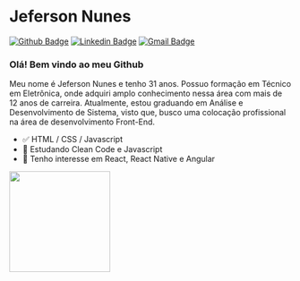
# Jeferson Nunes

[![Github Badge](https://img.shields.io/badge/-Github-000?style=flat-square&logo=Github&logoColor=white&link=https://github.com/jeferson-nt)](https://github.com/jeferson-nt)
[![Linkedin Badge](https://img.shields.io/badge/-LinkedIn-blue?style=flat-square&logo=Linkedin&logoColor=white&link=https://www.linkedin.com/in/jeferson-nt/)](https://www.linkedin.com/in/jeferson-nt/)
[![Gmail Badge](https://img.shields.io/badge/-Gmail-c14438?style=flat-square&logo=Gmail&logoColor=white&link=mailto:jefteixeira.2490@gmail.com)](mailto:jefteixeira.2490@gmail.com)

### Olá! Bem vindo ao meu Github

Meu nome é Jeferson Nunes e tenho 31 anos. Possuo formação em Técnico em Eletrônica, onde adquiri amplo conhecimento nessa área com mais de 12 anos de carreira. Atualmente, estou graduando em Análise e Desenvolvimento de Sistema, visto que, busco uma colocação profissional na área de desenvolvimento Front-End. 

- ✅ HTML / CSS / Javascript
- 📕 Estudando Clean Code e Javascript
- 📖 Tenho interesse em React, React Native e Angular

<div>
  <img height='180em' src="https://github-readme-stats.vercel.app/api?username=jeferson-nt&theme=dark&show_icons=true" />
</div>
